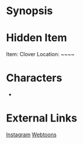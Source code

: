 # Synopsis


# Hidden Item
Item: Clover
Location: ~~~~

# Characters
* 

# External Links
[Instagram](https://www.instagram.com/p/B5q9sxOD17f/)
[Webtoons]()